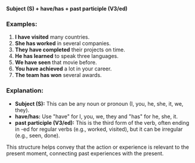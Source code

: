 **Subject (S) + have/has + past participle (V3/ed)**

### Examples:

1. **I have visited** many countries.
2. **She has worked** in several companies.
3. **They have completed** their projects on time.
4. **He has learned** to speak three languages.
5. **We have seen** that movie before.
6. **You have achieved** a lot in your career.
7. **The team has won** several awards.

### Explanation:

- **Subject (S):** This can be any noun or pronoun (I, you, he, she, it, we, they).
- **have/has:** Use "have" for I, you, we, they and "has" for he, she, it.
- **past participle (V3/ed):** This is the third form of the verb, often ending in -ed for regular verbs (e.g., worked, visited), but it can be irregular (e.g., seen, done).

This structure helps convey that the action or experience is relevant to the present moment, connecting past experiences with the present.